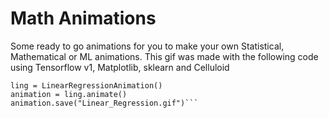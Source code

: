 # Math Animations
Some ready to go animations for you to make your own Statistical, Mathematical or ML animations.
This gif was made with the following code using Tensorflow v1, Matplotlib, sklearn and Celluloid
```import LinearRegressionAnimation
ling = LinearRegressionAnimation()
animation = ling.animate()
animation.save("Linear_Regression.gif")```
